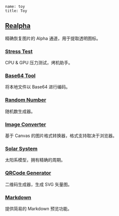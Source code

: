 ```
name: toy
title: Toy
```

## [Realpha](/toy/realpha)

精确恢复图片的 Alpha 通道，用于提取透明图标。

### [Stress Test](/toy/stresstest)

CPU & GPU 压力测试，烤机助手。

### [Base64 Tool](/toy/base64)

将本地文件以 Base64 进行编码。

### [Random Number](/toy/randnum)

随机数生成器。

### [Image Converter](/toy/imgconverter)

基于 Canvas 的图片格式转换器，格式支持取决于浏览器。

### [Solar System](/toy/solarsystem)

太阳系模型，拥有精确的周期。

### [QRCode Generator](/toy/qrcode)

二维码生成器，生成 SVG 矢量图。

### [Markdown](/toy/markdown)

提供简易的 Markdown 预览功能。
